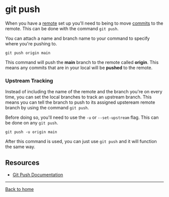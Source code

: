 # git push

When you have a [remote](./Remote.md) set up you'll need to being to move [commits](./Commit.d) to the remote. 
This can be done with the command `git push`. 

You can attach a name and branch name to your command to specify where you're pushing to. 

```
git push origin main
```

This command will push the **main** branch to the remote called **origin**.
This means any commits that are in your local will be **pushed** to the remote.

### Upstream Tracking 

Instead of including the name of the remote and the branch you're on every time, you can set the local branches to track an upstream branch. 
This means you can tell the branch to push to its assigned upsteream remote branch by using the command `git push`. 

Before doing so, you'll need to use the `-u` or `--set-upstream` flag. This can be done on any `git push`. 

```
git push -u origin main
```
After this command is used, you can just use `git push` and it will function the same way.

## Resources 
- [Git Push Documentation](https://git-scm.com/docs/git-push)

---
[Back to home](../README.md)